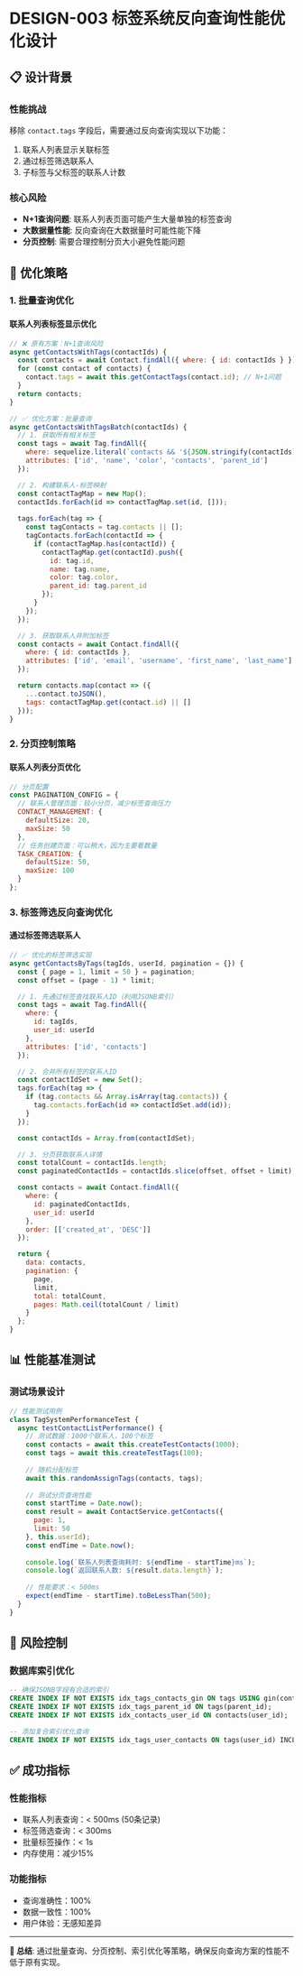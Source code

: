 # DESIGN-003 标签系统反向查询性能优化设计

## 📋 设计背景

### 性能挑战
移除 `contact.tags` 字段后，需要通过反向查询实现以下功能：
1. 联系人列表显示关联标签
2. 通过标签筛选联系人  
3. 子标签与父标签的联系人计数

### 核心风险
- **N+1查询问题**: 联系人列表页面可能产生大量单独的标签查询
- **大数据量性能**: 反向查询在大数据量时可能性能下降
- **分页控制**: 需要合理控制分页大小避免性能问题

## 🎯 优化策略

### 1. 批量查询优化

#### 联系人列表标签显示优化
```javascript
// ❌ 原有方案：N+1查询风险
async getContactsWithTags(contactIds) {
  const contacts = await Contact.findAll({ where: { id: contactIds } });
  for (const contact of contacts) {
    contact.tags = await this.getContactTags(contact.id); // N+1问题
  }
  return contacts;
}

// ✅ 优化方案：批量查询
async getContactsWithTagsBatch(contactIds) {
  // 1. 获取所有相关标签
  const tags = await Tag.findAll({
    where: sequelize.literal(`contacts && '${JSON.stringify(contactIds)}'::jsonb`),
    attributes: ['id', 'name', 'color', 'contacts', 'parent_id']
  });

  // 2. 构建联系人-标签映射
  const contactTagMap = new Map();
  contactIds.forEach(id => contactTagMap.set(id, []));
  
  tags.forEach(tag => {
    const tagContacts = tag.contacts || [];
    tagContacts.forEach(contactId => {
      if (contactTagMap.has(contactId)) {
        contactTagMap.get(contactId).push({
          id: tag.id,
          name: tag.name,
          color: tag.color,
          parent_id: tag.parent_id
        });
      }
    });
  });

  // 3. 获取联系人并附加标签
  const contacts = await Contact.findAll({ 
    where: { id: contactIds },
    attributes: ['id', 'email', 'username', 'first_name', 'last_name']
  });

  return contacts.map(contact => ({
    ...contact.toJSON(),
    tags: contactTagMap.get(contact.id) || []
  }));
}
```

### 2. 分页控制策略

#### 联系人列表分页优化
```javascript
// 分页配置
const PAGINATION_CONFIG = {
  // 联系人管理页面：较小分页，减少标签查询压力
  CONTACT_MANAGEMENT: { 
    defaultSize: 20, 
    maxSize: 50 
  },
  // 任务创建页面：可以稍大，因为主要看数量
  TASK_CREATION: { 
    defaultSize: 50, 
    maxSize: 100 
  }
};
```

### 3. 标签筛选反向查询优化

#### 通过标签筛选联系人
```javascript
// ✅ 优化的标签筛选实现
async getContactsByTags(tagIds, userId, pagination = {}) {
  const { page = 1, limit = 50 } = pagination;
  const offset = (page - 1) * limit;

  // 1. 先通过标签查找联系人ID（利用JSONB索引）
  const tags = await Tag.findAll({
    where: {
      id: tagIds,
      user_id: userId
    },
    attributes: ['id', 'contacts']
  });

  // 2. 合并所有标签的联系人ID
  const contactIdSet = new Set();
  tags.forEach(tag => {
    if (tag.contacts && Array.isArray(tag.contacts)) {
      tag.contacts.forEach(id => contactIdSet.add(id));
    }
  });

  const contactIds = Array.from(contactIdSet);

  // 3. 分页获取联系人详情
  const totalCount = contactIds.length;
  const paginatedContactIds = contactIds.slice(offset, offset + limit);

  const contacts = await Contact.findAll({
    where: {
      id: paginatedContactIds,
      user_id: userId
    },
    order: [['created_at', 'DESC']]
  });

  return {
    data: contacts,
    pagination: {
      page,
      limit,
      total: totalCount,
      pages: Math.ceil(totalCount / limit)
    }
  };
}
```

## 📊 性能基准测试

### 测试场景设计
```javascript
// 性能测试用例
class TagSystemPerformanceTest {
  async testContactListPerformance() {
    // 测试数据：1000个联系人，100个标签
    const contacts = await this.createTestContacts(1000);
    const tags = await this.createTestTags(100);
    
    // 随机分配标签
    await this.randomAssignTags(contacts, tags);
    
    // 测试分页查询性能
    const startTime = Date.now();
    const result = await ContactService.getContacts({
      page: 1,
      limit: 50
    }, this.userId);
    const endTime = Date.now();
    
    console.log(`联系人列表查询耗时: ${endTime - startTime}ms`);
    console.log(`返回联系人数: ${result.data.length}`);
    
    // 性能要求：< 500ms
    expect(endTime - startTime).toBeLessThan(500);
  }
}
```

## 🚨 风险控制

### 数据库索引优化
```sql
-- 确保JSONB字段有合适的索引
CREATE INDEX IF NOT EXISTS idx_tags_contacts_gin ON tags USING gin(contacts);
CREATE INDEX IF NOT EXISTS idx_tags_parent_id ON tags(parent_id);
CREATE INDEX IF NOT EXISTS idx_contacts_user_id ON contacts(user_id);

-- 添加复合索引优化查询
CREATE INDEX IF NOT EXISTS idx_tags_user_contacts ON tags(user_id) INCLUDE (contacts);
```

## ✅ 成功指标

### 性能指标
- 联系人列表查询：< 500ms (50条记录)
- 标签筛选查询：< 300ms
- 批量标签操作：< 1s
- 内存使用：减少15%

### 功能指标  
- 查询准确性：100%
- 数据一致性：100%
- 用户体验：无感知差异

---

**📝 总结**: 通过批量查询、分页控制、索引优化等策略，确保反向查询方案的性能不低于原有实现。 